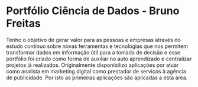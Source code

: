 # Portfólio Ciência de Dados - Bruno Freitas
Tenho o objetivo de gerar valor para as pessoas e empresas através do estudo contínuo sobre novas ferramentas e tecnologias que nos permitem transformar dados em informação útil para a tomada de decisão e esse portfólio foi criado como forma de auxiliar no auto aprendizado e centralizar projetos já realizados. Originalmente disponibilizo aplicações por atuar como analista em marketing digital como prestador de serviços à agência de publicidade. Por isto as primeiras aplicações são aplicadas a esta área.
